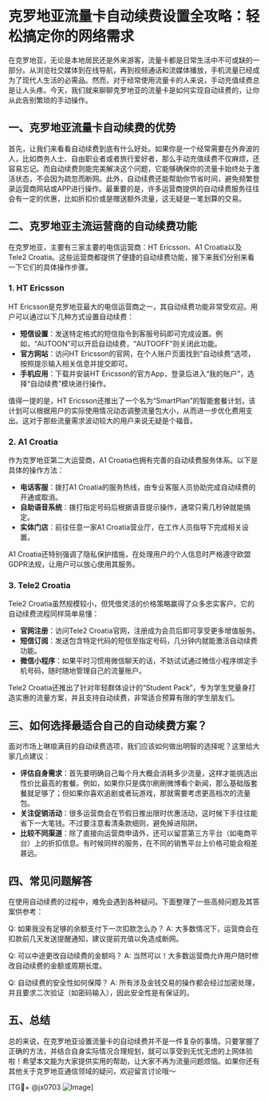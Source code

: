 # 克罗地亚流量卡自动续费设置全攻略：轻松搞定你的网络需求

在克罗地亚，无论是本地居民还是外来游客，流量卡都是日常生活中不可或缺的一部分。从浏览社交媒体到在线导航，再到视频通话和流媒体播放，手机流量已经成为了现代人生活的必需品。然而，对于经常使用流量卡的人来说，手动充值续费总是让人头疼。今天，我们就来聊聊克罗地亚的流量卡是如何实现自动续费的，让你从此告别繁琐的手动操作。

## 一、克罗地亚流量卡自动续费的优势

首先，让我们来看看自动续费到底有什么好处。如果你是一个经常需要在外奔波的人，比如商务人士、自由职业者或者旅行爱好者，那么手动充值续费不仅麻烦，还容易忘记。而自动续费则能完美解决这个问题，它能够确保你的流量卡始终处于激活状态，不会因为疏忽而断网。此外，自动续费还能帮助你节省时间，避免频繁登录运营商网站或APP进行操作。最重要的是，许多运营商提供的自动续费服务往往会有一定的优惠，比如折扣价或是赠送额外流量，这无疑是一笔划算的交易。

## 二、克罗地亚主流运营商的自动续费功能

在克罗地亚，主要有三家主要的电信运营商：HT Ericsson、A1 Croatia以及Tele2 Croatia。这些运营商都提供了便捷的自动续费功能，接下来我们分别来看一下它们的具体操作步骤。

### 1. HT Ericsson

HT Ericsson是克罗地亚最大的电信运营商之一，其自动续费功能非常受欢迎。用户可以通过以下几种方式设置自动续费：

- **短信设置**：发送特定格式的短信指令到客服号码即可完成设置。例如，“AUTOON”可以开启自动续费，“AUTOOFF”则关闭此功能。
- **官方网站**：访问HT Ericsson的官网，在个人账户页面找到“自动续费”选项，按照提示输入相关信息并提交即可。
- **手机应用**：下载并安装HT Ericsson的官方App，登录后进入“我的账户”，选择“自动续费”模块进行操作。

值得一提的是，HT Ericsson还推出了一个名为“SmartPlan”的智能套餐计划，该计划可以根据用户的实际使用情况动态调整流量包大小，从而进一步优化费用支出。这对于那些流量需求波动较大的用户来说无疑是个福音。

### 2. A1 Croatia

作为克罗地亚第二大运营商，A1 Croatia也拥有完善的自动续费服务体系。以下是具体的操作方法：

- **电话客服**：拨打A1 Croatia的服务热线，由专业客服人员协助完成自动续费的开通或取消。
- **自助语音系统**：拨打指定号码后根据语音提示操作，通常只需几秒钟就能搞定。
- **实体门店**：前往任意一家A1 Croatia营业厅，在工作人员指导下完成相关设置。

A1 Croatia还特别强调了隐私保护措施，在处理用户的个人信息时严格遵守欧盟GDPR法规，让用户可以放心使用其服务。

### 3. Tele2 Croatia

Tele2 Croatia虽然规模较小，但凭借灵活的价格策略赢得了众多忠实客户。它的自动续费流程同样简单易懂：

- **官网注册**：访问Tele2 Croatia官网，注册成为会员后即可享受更多增值服务。
- **短信订阅**：发送包含特定代码的短信至指定号码，几分钟内就能激活自动续费功能。
- **微信小程序**：如果平时习惯用微信聊天的话，不妨试试通过微信小程序绑定手机号码，随时随地管理自己的流量账户。

Tele2 Croatia还推出了针对年轻群体设计的“Student Pack”，专为学生党量身打造实惠的流量方案，并且支持自动续费，非常适合预算有限的学生朋友们。

## 三、如何选择最适合自己的自动续费方案？

面对市场上琳琅满目的自动续费选项，我们应该如何做出明智的选择呢？这里给大家几点建议：

- **评估自身需求**：首先要明确自己每个月大概会消耗多少流量，这样才能挑选出性价比最高的套餐。例如，如果你只是偶尔刷刷微博看个新闻，那么基础版套餐就足够了；但如果你喜欢追剧或者玩游戏，那就需要考虑更高档次的流量包。
- **关注促销活动**：很多运营商会在节假日推出限时优惠活动，这时候下手往往能省下一大笔钱。不过要注意看清条款细则，避免掉进陷阱。
- **比较不同渠道**：除了直接向运营商申请外，还可以留意第三方平台（如电商平台）上的折扣信息。有时候同样的服务，在不同的销售平台上价格可能会相差甚远。

## 四、常见问题解答

在使用自动续费的过程中，难免会遇到各种疑问。下面整理了一些高频问题及其答案供参考：

Q: 如果我没有足够的余额支付下一次扣款怎么办？
A: 大多数情况下，运营商会在扣款前几天发送提醒通知，建议提前充值以免造成断网。

Q: 可以中途更改自动续费的金额吗？
A: 当然可以！大多数运营商允许用户随时修改自动续费的金额或周期长度。

Q: 自动续费的安全性如何保障？
A: 所有涉及金钱交易的操作都会经过加密处理，并且要求二次验证（如密码输入），因此安全性是有保证的。

## 五、总结

总的来说，在克罗地亚设置流量卡的自动续费并不是一件复杂的事情。只要掌握了正确的方法，并结合自身实际情况合理规划，就可以享受到无忧无虑的上网体验啦！希望本文能为大家提供实用的帮助，让大家不再为流量问题烦恼。如果你还有其他关于克罗地亚通信领域的疑问，欢迎留言讨论哦～

[TG💪+ @jx0703 ![Image](https://github.com/user-attachments/assets/dbca1d08-cadb-493c-b0ec-ad6f7a83f270)]